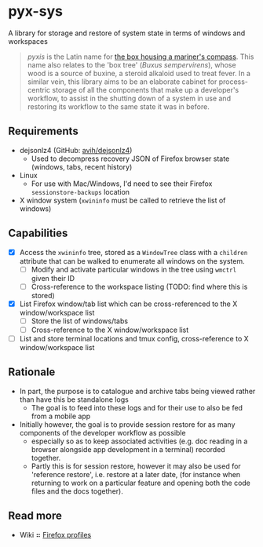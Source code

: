 # pyx-sys

A library for storage and restore of system state in terms of windows and workspaces

> _pyxis_ is the Latin name for [the box housing a mariner's compass](https://www.constellationsofwords.com/Constellations/Pyxis.htm).
> This name also relates to the 'box tree' (_Buxus sempervirens_), whose wood is a source of buxine, a steroid alkaloid used to treat fever.
> In a similar vein, this library aims to be an elaborate cabinet for process-centric storage of all the components that make up a
> developer's workflow, to assist in the shutting down of a system in use and restoring its workflow to the same state it was in before.

## Requirements

- dejsonlz4 (GitHub: [avih/dejsonlz4](https://github.com/avih/dejsonlz4))
  - Used to decompress recovery JSON of Firefox browser state (windows, tabs, recent history)
- Linux
  - For use with Mac/Windows, I'd need to see their Firefox `sessionstore-backups` location
- X window system (`xwininfo` must be called to retrieve the list of windows)

## Capabilities

- [x] Access the `xwininfo` tree, stored as a `WindowTree` class with a `children` attribute that can be walked
      to enumerate all windows on the system.
  - [ ] Modify and activate particular windows in the tree using `wmctrl` given their ID
  - [ ] Cross-reference to the workspace listing (TODO: find where this is stored)
- [x] List Firefox window/tab list which can be cross-referenced to the X window/workspace list
  - [ ] Store the list of windows/tabs
  - [ ] Cross-reference to the X window/workspace list
- [ ] List and store terminal locations and tmux config, cross-reference to X window/workspace list

## Rationale

- In part, the purpose is to catalogue and archive tabs being viewed rather than have this be standalone logs
  - The goal is to feed into these logs and for their use to also be fed from a mobile app
- Initially however, the goal is to provide session restore for as many components of the developer workflow as possible
  - especially so as to keep associated activities (e.g. doc reading in a browser alongside app development in a terminal)
    recorded together.
  - Partly this is for session restore, however it may also be used for 'reference restore', i.e. restore at a later date,
    (for instance when returning to work on a particular feature and opening both the code files and the docs together).

## Read more

- Wiki ⠶ [Firefox profiles](wiki/Firefox_profiles.md)
